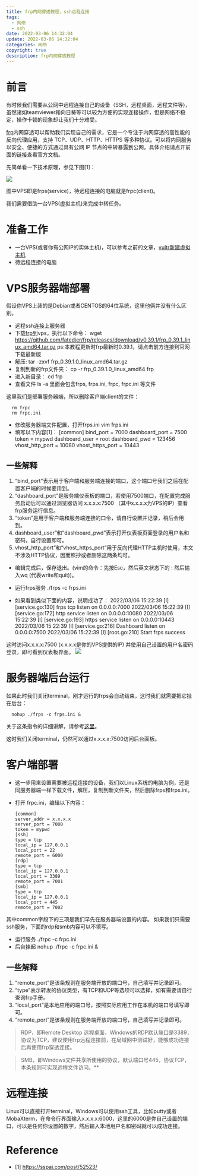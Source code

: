 ```yaml
---
title: frp内网穿透教程，ssh远程连接
tags:
  - 网络
  - ssh
date: 2022-03-06 14:32:04
update: 2022-03-06 14:32:04
categories: 网络
copyright: true
description: frp内网穿透教程
---
```

# 前言
有时候我们需要从公网中远程连接自己的设备（SSH，远程桌面，远程文件等)，虽然诸如teamviewer和向日葵等可以较为方便的实现连接操作，但是网络不稳定，操作卡顿的现象却让我们十分难受。

[frp](https://github.com/fatedier/frp/blob/master/README_zh.md)内网穿透可以帮助我们实现自己的需求，它是一个专注于内网穿透的高性能的反向代理应用，支持 TCP、UDP、HTTP、HTTPS 等多种协议。可以将内网服务以安全、便捷的方式通过具有公网 IP 节点的中转暴露到公网。具体介绍请点开前面的链接查看官方文档。

先简单看一下技术原理，参见下图[1]：

![](https://s2.loli.net/2022/03/06/RuEgZyrfo4AjPB1.png)

图中VPS即是frps(service)，待远程连接的电脑就是frpc(client)。

我们需要借助一台VPS(虚拟主机)来完成中转任务。

# 准备工作
- 一台VPS(或者你有公网IP的实体主机)，可以参考之前的文章，[vultr新建虚拟主机](https://www.gongsunqi.xyz/2022/02/08/%E5%A6%82%E4%BD%95%E5%9C%A8IPV4%E7%BD%91%E7%BB%9C%E7%8E%AF%E5%A2%83%E4%B8%AD%E4%BD%BF%E7%94%A8IPV6%E7%BD%91%E7%BB%9C/#%E6%B3%A8%E5%86%8CIPV6%E6%9C%8D%E5%8A%A1%E5%99%A8%E4%BB%A3%E7%90%86%E5%95%86)
- 待远程连接的电脑

# VPS服务器端部署

假设你VPS上装的是Debian或者CENTOS的64位系统，这里他俩并没有什么区别。

- 远程ssh连接上服务器
- 下载[frp](https://github.com/fatedier/frp/releases)到vps，执行以下命令：
      wget https://github.com/fatedier/frp/releases/download/v0.39.1/frp_0.39.1_linux_amd64.tar.gz
  ps:本教程更新时frp最新时0.39.1，请点击前方连接到官网下载最新版
- 解压:
       tar -zxvf frp_0.39.1.0_linux_amd64.tar.gz
- 复制到新的frp文件夹： 
      cp -r frp_0.39.1.0_linux_amd64 frp
- 进入新目录：
      cd frp
- 查看文件
      ls -a
里面会包含frps, frps.ini, frpc, frpc.ini 等文件

这里我们是部署服务器端，所以删除客户端client的文件：

      rm frpc
      rm frpc.ini

- 修改服务器端文件配置，打开frps.ini
      vim frps.ini
- 填写以下内容[1]：
      [common]
      bind_port = 7000
      dashboard_port = 7500
      token = mypwd
      dashboard_user = root
      dashboard_pwd = 123456
      vhost_http_port = 10080
      vhost_https_port = 10443

## 一些解释
1. “bind_port”表示用于客户端和服务端连接的端口，这个端口号我们之后在配置客户端的时候要用到。
2. “dashboard_port”是服务端仪表板的端口，若使用7500端口，在配置完成服务启动后可以通过浏览器访问 x.x.x.x:7500 （其中x.x.x.x为VPS的IP）查看frp服务运行信息。
3. “token”是用于客户端和服务端连接的口令，请自行设置并记录，稍后会用到。
4. dashboard_user”和“dashboard_pwd”表示打开仪表板页面登录的用户名和密码，自行设置即可。
5. vhost_http_port”和“vhost_https_port”用于反向代理HTTP主机时使用，本文不涉及HTTP协议，因而照抄或者删除这两条均可。

- 编辑完成后，保存退出。(vim的命令：先按Esc，然后英文状态下的 :  然后输入wq  (代表write和quit))。
- 运行frps服务
      ./frps -c frps.ini

- 如果看到类似下面的内容，说明成功了：
      2022/03/06 15:22:39 [I] [service.go:130] frps tcp listen on 0.0.0.0:7000
      2022/03/06 15:22:39 [I] [service.go:172] http service listen on 0.0.0.0:10080
      2022/03/06 15:22:39 [I] [service.go:193] https service listen on 0.0.0.0:10443
      2022/03/06 15:22:39 [I] [service.go:216] Dashboard listen on 0.0.0.0:7500
      2022/03/06 15:22:39 [I] [root.go:210] Start frps success

这时访问x.x.x.x:7500 (x.x.x.x是你的VPS提供的IP) 并使用自己设置的用户名密码登录，即可看到仪表板界面。
![](https://s2.loli.net/2022/03/06/WvsryxcB6GAi9wN.png)

# 服务器端后台运行

如果此时我们关闭terminal，刚才运行的frps会自动结束，这时我们就需要把它挂在后台：

      nohup ./frps -c frps.ini &
关于这条指令的详细讲解，请参考[这里](https://ehlxr.me/2017/01/18/Linux-%E7%9A%84-nohup-%E5%91%BD%E4%BB%A4%E7%9A%84%E7%94%A8%E6%B3%95/)。

这时我们关闭terminal，仍然可以通过x.x.x.x:7500访问后台面板。

# 客户端部署

- 这一步用来设置需要被远程连接的设备，我们以Linux系统的电脑为例，还是同服务器端一样下载文件，解压，复制到新文件夹，然后删除frps和frps.ini。

- 打开 frpc.ini，编辑以下内容：

      [common]
      server_addr = x.x.x.x
      server_port = 7000
      token = mypwd
      [ssh]
      type = tcp
      local_ip = 127.0.0.1           
      local_port = 22
      remote_port = 6000 
      [rdp]
      type = tcp
      local_ip = 127.0.0.1           
      local_port = 3389
      remote_port = 7001  
      [smb]
      type = tcp
      local_ip = 127.0.0.1
      local_port = 445
      remote_port = 7002

其中common字段下的三项是我们早先在服务器端设置的内容。
如果我们只需要ssh服务，下面的rdp和smb内容可以不填写。 

- 运行服务
      ./frpc -c frpc.ini
- 后台挂起
      nohup ./frpc -c frpc.ini &
## 一些解释
1. “remote_port”是该条规则在服务端开放的端口号，自己填写并记录即可。
2. “type”表示转发的协议类型，有TCP和UDP等选项可以选择，如有需要请自行查询frp手册。
3. “local_port”是本地应用的端口号，按照实际应用工作在本机的端口号填写即可。
4. “remote_port”是该条规则在服务端开放的端口号，自己填写并记录即可。

>RDP，即Remote Desktop 远程桌面，Windows的RDP默认端口是3389，协议为TCP，建议使用frp远程连接前，在局域网中测试好，能够成功连接后再使用frp穿透连接。

>SMB，即Windows文件共享所使用的协议，默认端口号445，协议TCP，本条规则可实现远程文件访问。**


# 远程连接

Linux可以直接打开terminal，Windows可以使用ssh工具，比如putty或者MobaXterm，在命令行界面输入x.x.x.x:6000，这里的6000是你自己设置的端口，可以是任何你设置的数字，然后输入本地用户名和密码就可以成功连接。


# Reference
- [1] https://sspai.com/post/52523/
